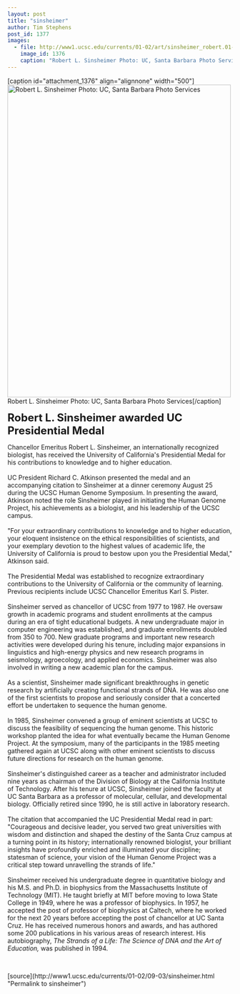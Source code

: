```yaml
---
layout: post
title: "sinsheimer"
author: Tim Stephens
post_id: 1377
images:
  - file: http://www1.ucsc.edu/currents/01-02/art/sinsheimer_robert.01-08-20.jpg
    image_id: 1376
    caption: "Robert L. Sinsheimer Photo: UC, Santa Barbara Photo Services"
---
```


[caption id="attachment_1376" align="alignnone" width="500"]<a href="http://localhost/mysite/wp-content/uploads/2001/08/sinsheimer_robert.01-08-20.jpg"><img class="size-full wp-image-1376" src="http://localhost/mysite/wp-content/uploads/2001/08/sinsheimer_robert.01-08-20.jpg" alt="Robert L. Sinsheimer Photo: UC, Santa Barbara Photo Services" width="500" height="700" /></a>Robert L. Sinsheimer Photo: UC, Santa Barbara Photo Services[/caption]
<p>
  <font size="5"><b>Robert L. Sinsheimer awarded UC Presidential Medal</b></font>
</p>Chancellor Emeritus Robert L. Sinsheimer, an internationally recognized biologist, has received the University of California's Presidential Medal for his contributions to knowledge and to higher education.<br>
<br>
UC President Richard C. Atkinson presented the medal and an accompanying citation to Sinsheimer at a dinner ceremony August 25 during the UCSC Human Genome Symposium. In presenting the award, Atkinson noted the role Sinsheimer played in initiating the Human Genome Project, his achievements as a biologist, and his leadership of the UCSC campus.<br>
<br>
"For your extraordinary contributions to knowledge and to higher education, your eloquent insistence on the ethical responsibilities of scientists, and your exemplary devotion to the highest values of academic life, the University of California is proud to bestow upon you the Presidential Medal," Atkinson said.<br>
<br>
The Presidential Medal was established to recognize extraordinary contributions to the University of California or the community of learning. Previous recipients include UCSC Chancellor Emeritus Karl S. Pister.<br>
<br>
Sinsheimer served as chancellor of UCSC from 1977 to 1987. He oversaw growth in academic programs and student enrollments at the campus during an era of tight educational budgets. A new undergraduate major in computer engineering was established, and graduate enrollments doubled from 350 to 700. New graduate programs and important new research activities were developed during his tenure, including major expansions in linguistics and high-energy physics and new research programs in seismology, agroecology, and applied economics. Sinsheimer was also involved in writing a new academic plan for the campus.<br>
<br>
As a scientist, Sinsheimer made significant breakthroughs in genetic research by artificially creating functional strands of DNA. He was also one of the first scientists to propose and seriously consider that a concerted effort be undertaken to sequence the human genome.<br>
<br>
In 1985, Sinsheimer convened a group of eminent scientists at UCSC to discuss the feasibility of sequencing the human genome. This historic workshop planted the idea for what eventually became the Human Genome Project. At the symposium, many of the participants in the 1985 meeting gathered again at UCSC along with other eminent scientists to discuss future directions for research on the human genome.<br>
<br>
Sinsheimer's distinguished career as a teacher and administrator included nine years as chairman of the Division of Biology at the California Institute of Technology. After his tenure at UCSC, Sinsheimer joined the faculty at UC Santa Barbara as a professor of molecular, cellular, and developmental biology. Officially retired since 1990, he is still active in laboratory research.<br>
<br>
The citation that accompanied the UC Presidential Medal read in part: "Courageous and decisive leader, you served two great universities with wisdom and distinction and shaped the destiny of the Santa Cruz campus at a turning point in its history; internationally renowned biologist, your brilliant insights have profoundly enriched and illuminated your discipline; statesman of science, your vision of the Human Genome Project was a critical step toward unravelling the strands of life."<br>
<br>
Sinsheimer received his undergraduate degree in quantitative biology and his M.S. and Ph.D. in biophysics from the Massachusetts Institute of Technology (MIT). He taught briefly at MIT before moving to Iowa State College in 1949, where he was a professor of biophysics. In 1957, he accepted the post of professor of biophysics at Caltech, where he worked for the next 20 years before accepting the post of chancellor at UC Santa Cruz. He has received numerous honors and awards, and has authored some 200 publications in his various areas of research interest. His autobiography, <i>The Strands of a Life: The Science of DNA and the Art of Education,</i> was published in 1994.
<p>
  <br>

</p>
[source](http://www1.ucsc.edu/currents/01-02/09-03/sinsheimer.html "Permalink to sinsheimer")
